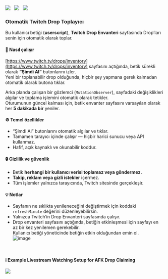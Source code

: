 <a alt="English" href="/README.md" target="_blank" style="text-decoration: none">
  <img src="https://img.shields.io/badge/language-English-blue?style=flat">
</a>
&nbsp;
<a alt="Turkish" href="/README-tr.md" target="_blank" style="text-decoration: none">
  <img src="https://img.shields.io/badge/language-Turkish-red?style=flat">
</a>
&nbsp;
<a alt="Greasy Fork Page" href="https://greasyfork.org/tr/scripts/553315-auto-twitch-drop-claimer" target="_blank" style="text-decoration: none">
  <img src="https://img.shields.io/badge/Greasy_Fork-gray?style=flat&logo=greasyfork&logoColor=black">
</a>

### Otomatik Twitch Drop Toplayıcı

Bu kullanıcı betiği (**userscript**), **Twitch Drop Envanteri** sayfasında Drop’ları senin için otomatik olarak toplar.

#### 🧩 Nasıl çalışır
[https://www.twitch.tv/drops/inventory](https://www.twitch.tv/drops/inventory) sayfasını açtığında, betik sürekli olarak **“Şimdi Al”** butonlarını izler.  
Yeni bir toplanabilir drop olduğunda, hiçbir şey yapmana gerek kalmadan otomatik olarak butona tıklar.

Arka planda çalışan bir gözlemci (`MutationObserver`), sayfadaki değişiklikleri algılar ve toplama işlemini otomatik olarak tetikler.  
Oturumunun güncel kalması için, betik envanter sayfasını varsayılan olarak her **5 dakikada bir** yeniler.

#### ⚙️ Temel özellikler
- “Şimdi Al” butonlarını otomatik algılar ve tıklar.  
- Tamamen tarayıcı içinde çalışır — hiçbir harici sunucu veya API kullanmaz.  
- Hafif, açık kaynaklı ve okunabilir koddur.  

#### 🔒 Gizlilik ve güvenlik
- Betik **herhangi bir kullanıcı verisi toplamaz veya göndermez.**  
- **Takip, reklam veya gizli istekler** içermez.  
- Tüm işlemler yalnızca tarayıcında, Twitch sitesinde gerçekleşir.

#### 💡 Notlar
- Sayfanın ne sıklıkta yenileneceğini değiştirmek için koddaki `refreshMinute` değerini düzenleyebilirsin.  
- Yalnızca Twitch’in Drop Envanteri sayfasında çalışır.  
- Drop envanteri sayfasını açtığında, betiğin etkinleşmesi için sayfayı en az bir kez yenilemen gerekebilir. </br>
  Kullanıcı betiği yöneticinde betiğin etkin olduğundan emin ol. </br>
  <img width=auto alt="image" src="https://github.com/user-attachments/assets/99c4935d-d042-4a05-8bff-4953c8e3f599" />

</br>

#### ℹ Example Livestream Watching Setup for AFK Drop Claiming
<img width=auto src="https://github.com/user-attachments/assets/56f83312-dcfa-4a1e-925a-1f1c16ee9766" />
